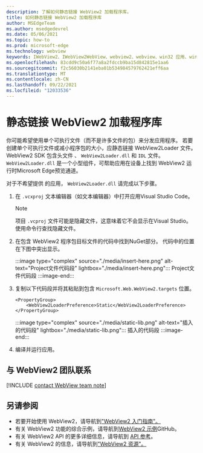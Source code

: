 ```yaml
---
description: 了解如何静态链接 WebView2 加载程序库。
title: 如何静态链接 WebView2 加载程序库
author: MSEdgeTeam
ms.author: msedgedevrel
ms.date: 05/06/2021
ms.topic: how-to
ms.prod: microsoft-edge
ms.technology: webview
keywords: IWebView2、IWebView2WebView、webview2、webview、win32 应用、win32、edge、ICoreWebView2、ICoreWebView2Host、浏览器控件、边缘 html
ms.openlocfilehash: 83cdd9c50a6f77a8a2fdccb9ba15d842815e1aa6
ms.sourcegitcommit: f2c56030b2141eba01b534984579762421eff6aa
ms.translationtype: MT
ms.contentlocale: zh-CN
ms.lasthandoff: 09/22/2021
ms.locfileid: "12033536"
---
```

# <a name="statically-link-the-webview2-loader-library"></a>静态链接 WebView2 加载程序库

你可能希望使用单个可执行文件（而不是许多文件的包）来分发应用程序。 若要创建单个可执行文件或减小程序包的大小，应静态链接 WebView2Loader 文件。 WebView2 SDK 包含头文件 、 `WebView2Loader.dll` 和 `IDL` 文件。 `WebView2Loader.dll` 是一个小型组件，可帮助应用在设备上找到 WebView2 运行时Microsoft Edge预览通道。

对于不希望提供 的应用， `WebView2Loader.dll` 请完成以下步骤。

1.  在 `.vcxproj` 文本编辑器（如文本编辑器）中打开应用Visual Studio Code。

    > [!NOTE]
    > 项目 `.vcproj` 文件可能是隐藏文件，这意味着它不会显示在Visual Studio。  使用命令行查找隐藏文件。

1.  在包含 WebView2 程序包目标文件的代码中找到NuGet部分。  代码中的位置在下图中突出显示。

    :::image type="complex" source="./media/insert-here.png" alt-text="Project文件代码段" lightbox="./media/insert-here.png":::
       Project文件代码段
    :::image-end:::

1.  复制以下代码段并将其粘贴到包含 `Microsoft.Web.WebView2.targets` 位置。

    ```xaml
    <PropertyGroup>
        <WebView2LoaderPreference>Static</WebView2LoaderPreference>
    </PropertyGroup>
    ```

    :::image type="complex" source="./media/static-lib.png" alt-text="插入的代码段" lightbox="./media/static-lib.png":::
       插入的代码段
    :::image-end:::

1.  编译并运行应用。

## <a name="getting-in-touch-with-the-webview2-team"></a>与 WebView2 团队联系

[!INCLUDE [contact WebView team note](../includes/contact-webview-team-note.md)]

## <a name="see-also"></a>另请参阅

*   若要开始使用 WebView2，请导航到["WebView2 入门指南"。][Webview2MainGetStarted]
*   有关 WebView2 功能的综合示例，请导航到[WebView2 示例][GithubMicrosoftedgeWebview2samples]GitHub。
*   有关 WebView2 API 的更多详细信息，请导航到 [API 参考][Webview2ApiReference]。
*   有关 WebView2 的信息，请导航到["WebView2 资源"。][Webview2MainNextSteps]

<!-- links -->

[DevtoolsGuideChromiumMain]: ../index.md "Microsoft Edge (Chromium) 开发人员工具 | Microsoft Docs"

[Webview2ApiReference]: ../webview2-api-reference.md "Microsoft EdgeWebView2 API 参考|Microsoft Docs"
[Webview2MainNextSteps]: ../index.md#next-steps "下一步 - Microsoft Edge WebView2 |Microsoft Docs"
[Webview2MainGetStarted]: ../index.md#get-started "入门 - WebView2 Microsoft Edge简介|Microsoft Docs"

[GithubMicrosoftedgeWebviewfeedbackMain]: https://github.com/MicrosoftEdge/WebViewFeedback "WebView 反馈 - MicrosoftEdge/WebViewFeedback | GitHub"
[GithubMicrosoftedgeWebview2samples]: https://github.com/MicrosoftEdge/WebView2Samples "WebView2 示例 - MicrosoftEdge/WebView2Samples | GitHub"

[GithubMicrosoftVscodeJSDebugWhatsNew]: https://github.com/microsoft/vscode-js-debug#whats-new "新增功能- 适用于 Visual Studio Code 的 JavaScript 调试程序 - microsoft/vscode-js-debug |GitHub"

[GithubMicrosoftVscodeEdgeDebug2ReadmeChromiumWebviewApplications]: https://github.com/microsoft/vscode-edge-debug2/blob/master/README.md#microsoft-edge-chromium-webview-applications "Microsoft Edge (Chromium) WebView 应用程序 - Visual Studio Code - 调试器 for Microsoft Edge - microsoft/vscode-edge-debug2 |GitHub"
